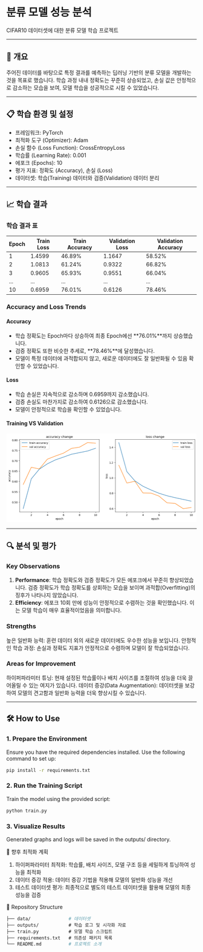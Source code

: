 # 분류 모델 성능 분석

CIFAR10 데이터셋에 대한 분류 모델 학습 프로젝트

---

## 🚀 개요

주어진 데이터를 바탕으로 특정 결과를 예측하는 딥러닝 기반의 분류 모델을 개발하는 것을 목표로 했습니다. 
학습 과정 내내 정확도는 꾸준히 상승되었고, 손실 값은 안정적으로 감소하는 모습을 보여, 모델 학습을 성공적으로 시킬 수 있었습니다.

---

## 📋 학습 환경 및 설정

- 프레임워크: PyTorch
- 최적화 도구 (Optimizer): Adam
- 손실 함수 (Loss Function): CrossEntropyLoss
- 학습률 (Learning Rate): 0.001
- 에포크 (Epochs): 10
- 평가 지표: 정확도 (Accuracy), 손실 (Loss)
- 데이터셋: 학습(Training) 데이터와 검증(Validation) 데이터 분리

---

## 📈 학습 결과

### 학습 결과 표
| Epoch | Train Loss | Train Accuracy | Validation Loss | Validation Accuracy |
|-------|------------|----------------|-----------------|---------------------|
| 1     | 1.4599     | 46.89%         | 1.1647          | 58.52%              |
| 2     | 1.0813     | 61.24%         | 0.9322          | 66.82%              |
| 3     | 0.9605     | 65.93%         | 0.9551          | 66.04%              |
| ...   | ...        | ...            | ...             | ...                 |
| 10    | 0.6959     | 76.01%         | 0.6126          | 78.46%              |

### Accuracy and Loss Trends
#### Accuracy
- 학습 정확도는 Epoch마다 상승하여 최종 Epoch에선 **76.01%**까지 상승했습니다.
- 검증 정확도 또한 비슷한 추세로, **78.46%**에 달성했습니다.
- 모델이 특정 데이터에 과적합되지 않고, 새로운 데이터에도 잘 일반화될 수 있음 확인할 수 있었습니다.

#### Loss
- 학습 손실은 지속적으로 감소하며 0.6959까지 감소했습니다. 
- 검증 손실도 마찬가지로 감소하여 0.6126으로 감소했습니다.
- 모델이 안정적으로 학습을 확인할 수 있었습니다.

#### Training VS Validation
![Plot](./outputs/output.png)

---

## 🔍 분석 및 평가

### Key Observations
1. **Performance**:
학습 정확도와 검증 정확도가 모든 에포크에서 꾸준히 향상되었습니다. 검증 정확도가 학습 정확도를 상회하는 모습을 보이며 과적합(Overfitting)의 징후가 나타나지 않았습니다.
2. **Efficiency**:
에포크 10회 만에 성능이 안정적으로 수렴하는 것을 확인했습니다. 이는 모델 학습이 매우 효율적이었음을 의미합니다.

### Strengths
높은 일반화 능력: 훈련 데이터 외의 새로운 데이터에도 우수한 성능을 보입니다.
안정적인 학습 과정: 손실과 정확도 지표가 안정적으로 수렴하며 모델이 잘 학습되었습니다.

### Areas for Improvement
하이퍼파라미터 튜닝: 현재 설정된 학습률이나 배치 사이즈를 조절하여 성능을 더욱 끌어올릴 수 있는 여지가 있습니다.
데이터 증강(Data Augmentation): 데이터셋을 보강하여 모델의 견고함과 일반화 능력을 더욱 향상시킬 수 있습니다.

---

## 🛠 How to Use

### 1. Prepare the Environment
Ensure you have the required dependencies installed. Use the following command to set up:

```bash
pip install -r requirements.txt
```

### 2. Run the Training Script
Train the model using the provided script:

```bash
python train.py
```

### 3. Visualize Results
Generated graphs and logs will be saved in the outputs/ directory.

🌟 향후 최적화 계획
1. 하이퍼파라미터 최적화: 학습률, 배치 사이즈, 모델 구조 등을 세밀하게 튜닝하여 성능을 최적화
2. 데이터 증강 적용: 데이터 증강 기법을 적용해 모델의 일반화 성능을 개선
3. 테스트 데이터셋 평가: 최종적으로 별도의 테스트 데이터셋을 활용해 모델의 최종 성능을 검증

📂 Repository Structure

```bash
├── data/              # 데이터셋
├── outputs/           # 학습 로그 및 시각화 자료
├── train.py           # 모델 학습 스크립트
├── requirements.txt   # 의존성 패키지 목록
└── README.md          # 프로젝트 소개
```

